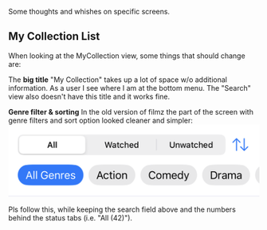 Some thoughts and whishes on specific screens.

## My Collection List

When looking at the MyCollection view, some things that should change are:

The **big title** "My Collection" takes up a lot of space w/o additional information. As a user I see where I am at the bottom menu. The "Search" view also doesn't have this title and it works fine.

**Genre filter & sorting** In the old version of filmz the part of the screen with genre filters and sort option looked cleaner and simpler:
![alt text](image.png)

Pls follow this, while keeping the search field above and the numbers behind the status tabs (i.e. "All (42)").
